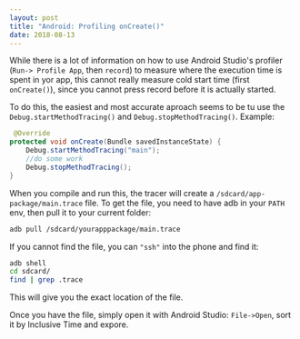 ```yaml
---
layout: post
title: "Android: Profiling onCreate()"
date: 2018-08-13
---
```


While there is a lot of information on how to use Android Studio's profiler (`Run-> Profile App`, then `record`) to measure where the execution time is spent in yor app, this cannot really measure cold start time (first `onCreate()`), since you cannot press record before it is actually started.

To do this, the easiest and most accurate aproach seems to be tu use the `Debug.startMethodTracing()` and `Debug.stopMethodTracing()`. Example:
```Java
 @Override
protected void onCreate(Bundle savedInstanceState) {
    Debug.startMethodTracing("main");
    //do some work
    Debug.stopMethodTracing();
}
```

When you compile and run this, the tracer will create a `/sdcard/app-package/main.trace` file. To get the file, you need to have adb in your `PATH` env, then pull it to your current folder:
```bash
adb pull /sdcard/yourapppackage/main.trace
```

If you cannot find the file, you can `"ssh"` into the phone and find it:
```bash
adb shell
cd sdcard/
find | grep .trace
```
This will give you the exact location of the file.

Once you have the file, simply open it with Android Studio: `File->Open`, sort it by Inclusive Time and expore.
